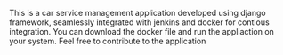 This is a car service management  application developed using django framework, seamlessly integrated with jenkins and docker for contious integration. 
You can download the docker file and run the appliaction on your system.
Feel free to contribute to the application
